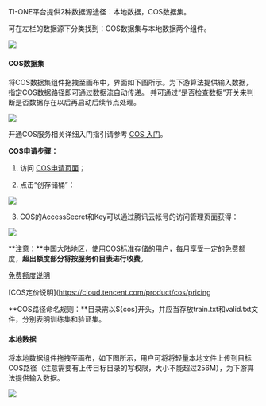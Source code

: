 TI-ONE平台提供2种数据源途径：本地数据，COS数据集。

可在左栏的数据源下分类找到：COS数据集与本地数据两个组件。

 ![](https://main.qcloudimg.com/raw/128cb4f078af8779378add6bf161c8d0.png)

#### COS数据集

将COS数据集组件拖拽至画布中，界面如下图所示。为下游算法提供输入数据，指定COS数据路径即可通过数据流自动传递。 并可通过“是否检查数据”开关来判断是否数据存在以后再启动后续节点处理。

![](https://main.qcloudimg.com/raw/b56e1f6529f09008b54da8975720f92c.png)

开通COS服务相关详细入门指引请参考 [COS 入门](https://cloud.tencent.com/product/cos/getting-started)。

**COS申请步骤：**

1. 访问 [COS申请页面](https://console.cloud.tencent.com/cos5)；

2. 点击“创存储桶”：

![](https://main.qcloudimg.com/raw/205bc6c5987998f941aeef427d0ca3ed.png)

3. COS的AccessSecret和Key可以通过腾讯云帐号的访问管理页面获得：

![](https://main.qcloudimg.com/raw/259d2b5d47da6c7c55070ffe0b565833.png)

**注意：**中国大陆地区，使用COS标准存储的用户，每月享受一定的免费额度，**超出额度部分将按服务价目表进行收费**。

[免费额度说明](https://cloud.tencent.com/document/product/436/6240)

[COS定价说明](https://cloud.tencent.com/product/cos/pricing

**COS路径命名规则：**目录需以${cos}开头，并应当存放train.txt和valid.txt文件，分别表明训练集和验证集。

#### 本地数据

将本地数据组件拖拽至画布，如下图所示，用户可将将轻量本地文件上传到目标COS路径（注意需要有上传目标目录的写权限，大小不能超过256M），为下游算法提供输入数据。

![](https://main.qcloudimg.com/raw/3ce1c835263106fc23c784f96973a20e.png)
